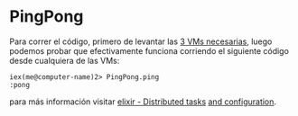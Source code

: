 # PingPong

Para correr el código, primero de levantar las [3 VMs necesarias](https://github.com/arquitecturas-concurrentes/iasc-distribution-elixir#levantando-múltiples-vms-1), luego podemos probar que efectivamente funciona corriendo el siguiente código desde cualquiera de las VMs:

```
iex(me@computer-name)2> PingPong.ping
:pong
```

para más información visitar [elixir - Distributed tasks](https://elixir-lang.org/getting-started/mix-otp/distributed-tasks.html) [and configuration](https://hexdocs.pm/elixir/Application.html#module-the-application-environment).
